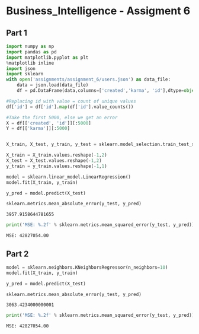 # Business_Intelligence - Assigment 6

## Part 1





```python
import numpy as np
import pandas as pd
import matplotlib.pyplot as plt
%matplotlib inline
import json
import sklearn
with open('assignments/assignment_6/users.json') as data_file:    
    data = json.load(data_file)
    df = pd.DataFrame(data,columns=['created','karma', 'id'],dtype=object)

#Replacing id with value = count of unique values
df['id'] = df['id'].map(df['id'].value_counts())

#Take the first 5000, else we get an error
X = df[['created', 'id']][:5000]
Y = df[['karma']][:5000]


X_train, X_test, y_train, y_test = sklearn.model_selection.train_test_split(X, Y, test_size=0.20)

X_train = X_train.values.reshape(-1,2)
X_test = X_test.values.reshape(-1,2)
y_train = y_train.values.reshape(-1,1)

```


```python
model = sklearn.linear_model.LinearRegression()
model.fit(X_train, y_train)

y_pred = model.predict(X_test)
```


```python
sklearn.metrics.mean_absolute_error(y_test, y_pred)
```




    3957.9158644781655




```python
print('MSE: %.2f' % sklearn.metrics.mean_squared_error(y_test, y_pred))
```

    MSE: 42827054.00


## Part 2
```python
model = sklearn.neighbors.KNeighborsRegressor(n_neighbors=10)
model.fit(X_train, y_train)

y_pred = model.predict(X_test)
```


```python
sklearn.metrics.mean_absolute_error(y_test, y_pred)
```




    3063.4234000000001




```python
print('MSE: %.2f' % sklearn.metrics.mean_squared_error(y_test, y_pred))
```

    MSE: 42827054.00

